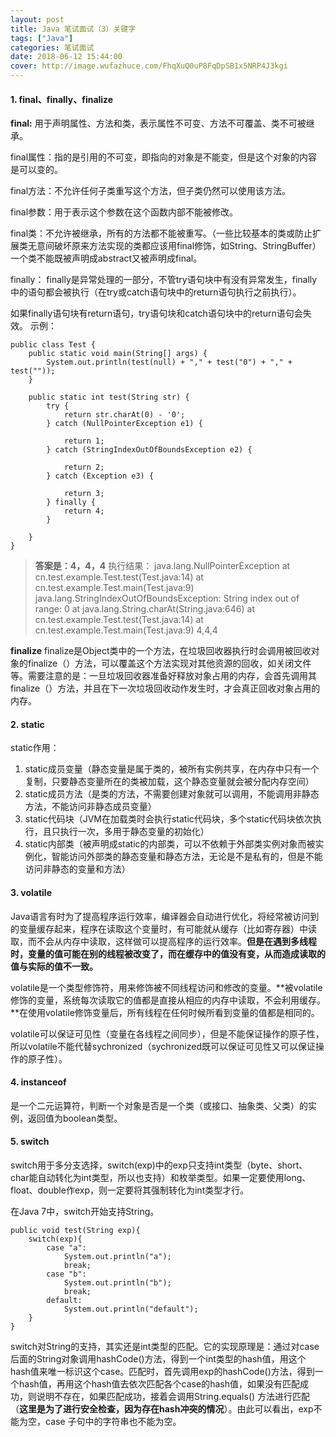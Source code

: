 ```yaml
---
layout: post
title: Java 笔试面试（3）关键字
tags: ["Java"]
categories: 笔试面试
date: 2018-06-12 15:44:00
cover: http://image.wufazhuce.com/FhqXuQ0uP8FqDpSB1x5NRP4J3kgi
---
```


#### 1. final、finally、finalize

**final:**
用于声明属性、方法和类，表示属性不可变、方法不可覆盖、类不可被继承。

final属性：指的是引用的不可变，即指向的对象是不能变，但是这个对象的内容是可以变的。

final方法：不允许任何子类重写这个方法，但子类仍然可以使用该方法。

final参数：用于表示这个参数在这个函数内部不能被修改。

final类：不允许被继承，所有的方法都不能被重写。（一些比较基本的类或防止扩展类无意间破坏原来方法实现的类都应该用final修饰，如String、StringBuffer）一个类不能既被声明成abstract又被声明成final。

finally：
finally是异常处理的一部分，不管try语句块中有没有异常发生，finally中的语句都会被执行（在try或catch语句块中的return语句执行之前执行）。

如果finally语句块有return语句，try语句块和catch语句块中的return语句会失效。
示例：
```
public class Test {
    public static void main(String[] args) {
        System.out.println(test(null) + "," + test("0") + "," + test(""));
    }

    public static int test(String str) {
        try {
            return str.charAt(0) - '0';
        } catch (NullPointerException e1) {

            return 1;
        } catch (StringIndexOutOfBoundsException e2) {

            return 2;
        } catch (Exception e3) {

            return 3;
        } finally {
            return 4;
        }

    }
}
```
> **答案是：4，4，4**
> 执行结果：
> java.lang.NullPointerException
>   at cn.test.example.Test.test(Test.java:14)
>   at cn.test.example.Test.main(Test.java:9)
> java.lang.StringIndexOutOfBoundsException: String index out of range: 0
>   at java.lang.String.charAt(String.java:646)
>   at cn.test.example.Test.test(Test.java:14)
>   at cn.test.example.Test.main(Test.java:9)
> 4,4,4

**finalize**
finalize是Object类中的一个方法，在垃圾回收器执行时会调用被回收对象的finalize（）方法，可以覆盖这个方法实现对其他资源的回收，如关闭文件等。需要注意的是：一旦垃圾回收器准备好释放对象占用的内存，会首先调用其finalize（）方法，并且在下一次垃圾回收动作发生时，才会真正回收对象占用的内存。

#### 2. static

static作用：
1. static成员变量（静态变量是属于类的，被所有实例共享，在内存中只有一个复制，只要静态变量所在的类被加载，这个静态变量就会被分配内存空间）
2. static成员方法（是类的方法，不需要创建对象就可以调用，不能调用非静态方法，不能访问非静态成员变量）
3. static代码块（JVM在加载类时会执行static代码块，多个static代码块依次执行，且只执行一次，多用于静态变量的初始化）
4. static内部类（被声明成static的内部类，可以不依赖于外部类实例对象而被实例化，智能访问外部类的静态变量和静态方法，无论是不是私有的，但是不能访问非静态的变量和方法）

#### 3. volatile

Java语言有时为了提高程序运行效率，编译器会自动进行优化，将经常被访问到的变量缓存起来，程序在读取这个变量时，有可能就从缓存（比如寄存器）中读取，而不会从内存中读取，这样做可以提高程序的运行效率。**但是在遇到多线程时，变量的值可能在别的线程被改变了，而在缓存中的值没有变，从而造成读取的值与实际的值不一致。**

volatile是一个类型修饰符，用来修饰被不同线程访问和修改的变量。**被volatile修饰的变量，系统每次读取它的值都是直接从相应的内存中读取，不会利用缓存。**在使用volatile修饰变量后，所有线程在任何时候所看到变量的值都是相同的。

volatile可以保证可见性（变量在各线程之间同步），但是不能保证操作的原子性，所以volatile不能代替sychronized（sychronized既可以保证可见性又可以保证操作的原子性）。

#### 4. instanceof

是一个二元运算符，判断一个对象是否是一个类（或接口、抽象类、父类）的实例，返回值为boolean类型。

#### 5. switch

switch用于多分支选择，switch(exp)中的exp只支持int类型（byte、short、char能自动转化为int类型，所以也支持）和枚举类型。如果一定要使用long、float、double作exp，则一定要将其强制转化为int类型才行。

在Java 7中，switch开始支持String。

```
public void test(String exp){
    switch(exp){
        case "a":
        	System.out.println("a");
        	break;
        case "b":
        	System.out.println("b");
        	break;
        default:
        	System.out.println("default");
    }
}
```

switch对String的支持，其实还是int类型的匹配。它的实现原理是：通过对case后面的String对象调用hashCode()方法，得到一个int类型的hash值，用这个hash值来唯一标识这个case。匹配时，首先调用exp的hashCode()方法，得到一个hash值，再用这个hash值去依次匹配各个case的hash值，如果没有匹配成功，则说明不存在，如果匹配成功，接着会调用String.equals() 方法进行匹配（**这里是为了进行安全检查，因为存在hash冲突的情况**）。由此可以看出，exp不能为空，case 子句中的字符串也不能为空。





